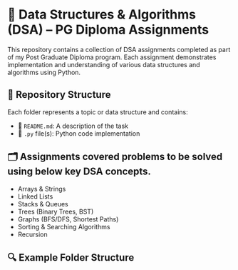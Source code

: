 # 🧠 Data Structures & Algorithms (DSA) – PG Diploma Assignments

This repository contains a collection of DSA assignments completed as part of my Post Graduate Diploma program. Each assignment demonstrates implementation and understanding of various data structures and algorithms using Python.

## 📁 Repository Structure

Each folder represents a topic or data structure and contains:

- 📄 `README.md`: A description of the task
- 🐍 `.py` file(s): Python code implementation

## 🗂️ Assignments covered problems to be solved using below key DSA concepts. 

- Arrays & Strings
- Linked Lists
- Stacks & Queues
- Trees (Binary Trees, BST)
- Graphs (BFS/DFS, Shortest Paths)
- Sorting & Searching Algorithms
- Recursion

## 🔍 Example Folder Structure


